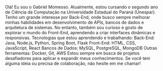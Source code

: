 Olá! Eu sou o Gabriel Momesso.
Atualmente, estou cursando o segundo ano de Ciência da Computação na Universidade Estadual do Paraná (Unespar). Tenho um grande interesse por Back-End, onde busco sempre melhorar minhas habilidades em desenvolvimento de APIs, bancos de dados e arquitetura de sistemas. No entanto, também sou curioso e gosto de explorar o mundo do Front-End, aprendendo a criar interfaces dinâmicas e responsivas.
Tecnologias que estou aprendendo e trabalhando:
Back-End: Java, Node.js, Python, Spring Boot, Flask
Front-End: HTML, CSS, JavaScript, React
Bancos de Dados: MySQL, PostgreSQL, MongoDB
Outras ferramentas: Docker, Git, AWS
Estou sempre em busca de projetos desafiadores para aplicar e expandir meus conhecimentos. Se você tem alguma ideia ou precisa de colaboração, não hesite em me chamar!
